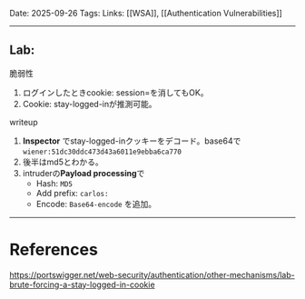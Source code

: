 
Date: 2025-09-26
Tags: 
Links:  [[WSA]], [[Authentication Vulnerabilities]]

***
## Lab: 

脆弱性
1. ログインしたときcookie: session=を消してもOK。
2. Cookie: stay-logged-inが推測可能。

writeup
1. **Inspector** でstay-logged-inクッキーをデコード。base64で`wiener:51dc30ddc473d43a6011e9ebba6ca770`
2. 後半はmd5とわかる。
3. intruderの**Payload processing**で
	- Hash: `MD5`
	- Add prefix: `carlos:`
	- Encode: `Base64-encode`
	を追加。


***
# References

https://portswigger.net/web-security/authentication/other-mechanisms/lab-brute-forcing-a-stay-logged-in-cookie